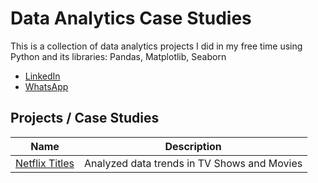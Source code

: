 # Data Analytics Case Studies
This is a collection of data analytics projects I did in my free time using Python and its libraries: Pandas, Matplotlib, Seaborn

- [LinkedIn](https://www.linkedin.com/in/albraa-alsakor-90b218212/)
- [WhatsApp](https://wa.me/+905312399155)

## Projects / Case Studies
| Name | Description |
|-|-|
| [Netflix Titles](https://github.com/royalfalcon1146/data-analytics-case-studies/tree/main/netflix-titles) | Analyzed data trends in TV Shows and Movies |

